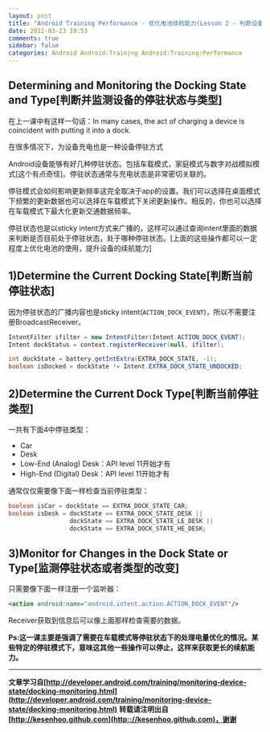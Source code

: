 ```yaml
---
layout: post
title: "Android Training Performance - 优化电池续航能力(Lesson 2 - 判断设备的停驻模式)"
date: 2012-03-23 19:53
comments: true
sidebar: false
categories: Android Android:Training Android:Training:Performance
---
```


## Determining and Monitoring the Docking State and Type[判断并监测设备的停驻状态与类型]
在上一课中有这样一句话：In many cases, the act of charging a device is coincident with putting it into a dock.

在很多情况下，为设备充电也是一种设备停驻方式

Android设备能够有好几种停驻状态。包括车载模式，家庭模式与数字对战模拟模式[这个有点奇怪]。停驻状态通常与充电状态是非常密切关联的。

停驻模式会如何影响更新频率这完全取决于app的设置。我们可以选择在桌面模式下频繁的更新数据也可以选择在车载模式下关闭更新操作。相反的，你也可以选择在车载模式下最大化更新交通数据频率。

<!-- More -->

停驻状态也是以sticky intent方式来广播的，这样可以通过查询intent里面的数据来判断是否目前处于停驻状态，处于哪种停驻状态。[上面的这些操作都可以一定程度上优化电池的使用，提升设备的续航能力]

## 1)Determine the Current Docking State[判断当前停驻状态]
因为停驻状态的广播内容也是sticky intent(`ACTION_DOCK_EVENT`)，所以不需要注册BroadcastReceiver。
```java
IntentFilter ifilter = new IntentFilter(Intent.ACTION_DOCK_EVENT);  
Intent dockStatus = context.registerReceiver(null, ifilter);  

int dockState = battery.getIntExtra(EXTRA_DOCK_STATE, -1);  
boolean isDocked = dockState != Intent.EXTRA_DOCK_STATE_UNDOCKED;  
```
## 2)Determine the Current Dock Type[判断当前停驻类型]
一共有下面4中停驻类型：

* Car
* Desk
* Low-End (Analog) Desk：API level 11开始才有
* High-End (Digital) Desk：API level 11开始才有

通常仅仅需要像下面一样检查当前停驻类型：
```java
boolean isCar = dockState == EXTRA_DOCK_STATE_CAR;  
boolean isDesk = dockState == EXTRA_DOCK_STATE_DESK ||   
                 dockState == EXTRA_DOCK_STATE_LE_DESK ||  
                 dockState == EXTRA_DOCK_STATE_HE_DESK;  
```
## 3)Monitor for Changes in the Dock State or Type[监测停驻状态或者类型的改变]
只需要像下面一样注册一个监听器：
```xml
<action android:name="android.intent.action.ACTION_DOCK_EVENT"/>
```
Receiver获取到信息后可以像上面那样检查需要的数据。

**Ps:这一课主要是强调了需要在车载模式等停驻状态下的处理电量优化的情况。某些特定的停驻模式下，意味这其他一些操作可以停止，这样来获取更长的续航能力。**

***
**文章学习自[http://developer.android.com/training/monitoring-device-state/docking-monitoring.html](http://developer.android.com/training/monitoring-device-state/docking-monitoring.html)**
**转载请注明出自[http://kesenhoo.github.com](http:://kesenhoo.github.com)，谢谢**

